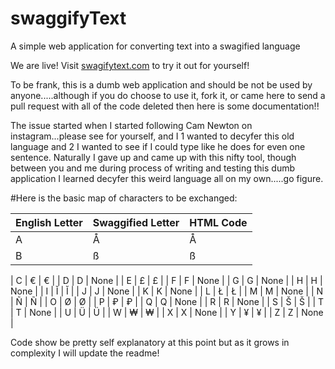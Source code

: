 # swaggifyText
A simple web application for converting text into a swagified language 

We are live! 
Visit [swagifytext.com](swagifytext.com) to try it out for yourself!

To be frank, this is a dumb web application and should be not be used by anyone.....although if you do choose to use it, fork it, or came here to send a pull request with all of the code deleted then here is some documentation!!

The issue started when I started following Cam Newton on instagram...please see for yourself, and I 1 wanted to decyfer this old language and 2 I wanted to see if I could type like he does for even one sentence. Naturally I gave up and came up with this nifty tool, though between you and me during process of writing and testing this dumb application I learned decyfer this weird language all on my own.....go figure.

#Here is the basic map of characters to be exchanged:


English Letter | Swaggified Letter | HTML Code
--- | --- | --- |
A | Å | &Aring;
B | ß | &szlig;



| C | € | &#x20ac; |
| D | D | None |
| E | £ | &#x00a3; |
| F | F | None |
| G | G | None |
| H | H | None |
| I | Ĭ | &#x012c; |
| J | J | None |
| K | K | None |
| L | Ł | &#x0141; |
| M | M | None |
| N | Ñ | &Ntilde; |
| O | Ø | &Oslash; |
| P | ₽ | &#x20bd; |
| Q | Q | None |
| R | R | None |
| S | Š | &#x0160; |
| T | T | None |
| U | Ü | &#xDC; |
| W | ₩ | &#x20a9; |
| X | X | None |
| Y | ¥ | &#x00a5; |
| Z | Z | None |


Code show be pretty self explanatory at this point but as it grows in complexity I will update the readme!
